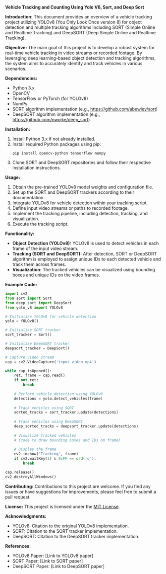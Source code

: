 **Vehicle Tracking and Counting Using Yolo V8, Sort, and Deep Sort**

**Introduction:**
This document provides an overview of a vehicle tracking project utilizing YOLOv8 (You Only Look Once version 8) for object detection and multiple tracking algorithms including SORT (Simple Online and Realtime Tracking) and DeepSORT (Deep Simple Online and Realtime Tracking).

**Objective:**
The main goal of this project is to develop a robust system for real-time vehicle tracking in video streams or recorded footage. By leveraging deep learning-based object detection and tracking algorithms, the system aims to accurately identify and track vehicles in various scenarios.

**Dependencies:**
- Python 3.x
- OpenCV
- TensorFlow or PyTorch (for YOLOv8)
- NumPy
- SORT algorithm implementation (e.g., https://github.com/abewley/sort)
- DeepSORT algorithm implementation (e.g., https://github.com/nwojke/deep_sort)

**Installation:**
1. Install Python 3.x if not already installed.
2. Install required Python packages using pip:
   ```
   pip install opencv-python tensorflow numpy
   ```
3. Clone SORT and DeepSORT repositories and follow their respective installation instructions.

**Usage:**
1. Obtain the pre-trained YOLOv8 model weights and configuration file.
2. Set up the SORT and DeepSORT trackers according to their documentation.
3. Integrate YOLOv8 for vehicle detection within your tracking script.
4. Define input video streams or paths to recorded footage.
5. Implement the tracking pipeline, including detection, tracking, and visualization.
6. Execute the tracking script.

**Functionality:**
- **Object Detection (YOLOv8):** YOLOv8 is used to detect vehicles in each frame of the input video stream.
- **Tracking (SORT and DeepSORT):** After detection, SORT or DeepSORT algorithm is employed to assign unique IDs to each detected vehicle and track them across frames.
- **Visualization:** The tracked vehicles can be visualized using bounding boxes and unique IDs on the video frames.

**Example Code:**
```python
import cv2
from sort import Sort
from deep_sort import DeepSort
from yolo_v8 import YOLOv8

# Initialize YOLOv8 for vehicle detection
yolo = YOLOv8()

# Initialize SORT tracker
sort_tracker = Sort()

# Initialize DeepSORT tracker
deepsort_tracker = DeepSort()

# Capture video stream
cap = cv2.VideoCapture('input_video.mp4')

while cap.isOpened():
    ret, frame = cap.read()
    if not ret:
        break
    
    # Perform vehicle detection using YOLOv8
    detections = yolo.detect_vehicles(frame)
    
    # Track vehicles using SORT
    sorted_tracks = sort_tracker.update(detections)
    
    # Track vehicles using DeepSORT
    deep_sorted_tracks = deepsort_tracker.update(detections)
    
    # Visualize tracked vehicles
    # (code to draw bounding boxes and IDs on frame)
    
    # Display the frame
    cv2.imshow('Tracking', frame)
    if cv2.waitKey(1) & 0xFF == ord('q'):
        break

cap.release()
cv2.destroyAllWindows()
```

**Contributing:**
Contributions to this project are welcome. If you find any issues or have suggestions for improvements, please feel free to submit a pull request.

**License:**
This project is licensed under the [MIT License](LICENSE).

**Acknowledgments:**
- YOLOv8: Citation to the original YOLOv8 implementation.
- SORT: Citation to the SORT tracker implementation.
- DeepSORT: Citation to the DeepSORT tracker implementation.

**References:**
- YOLOv8 Paper: [Link to YOLOv8 paper]
- SORT Paper: [Link to SORT paper]
- DeepSORT Paper: [Link to DeepSORT paper]
